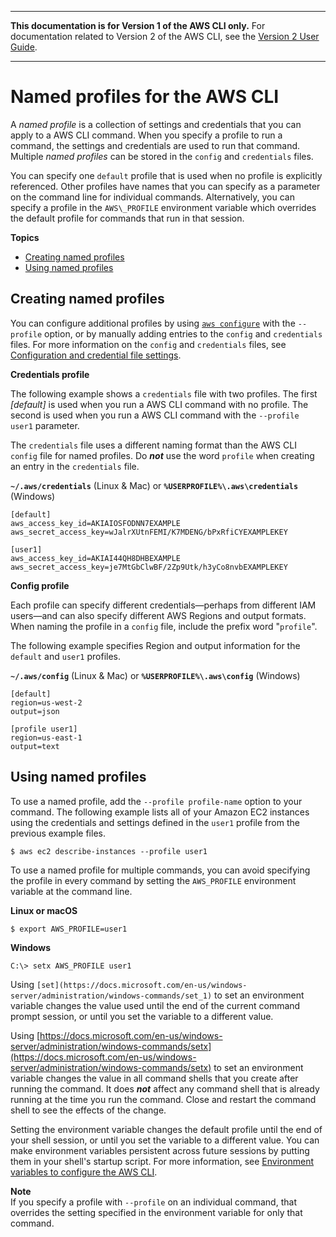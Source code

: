--------

**This documentation is for Version 1 of the AWS CLI only\.** For documentation related to Version 2 of the AWS CLI, see the [Version 2 User Guide](https://docs.aws.amazon.com/cli/latest/userguide/)\.

--------

# Named profiles for the AWS CLI<a name="cli-configure-profiles"></a>

A *named profile* is a collection of settings and credentials that you can apply to a AWS CLI command\. When you specify a profile to run a command, the settings and credentials are used to run that command\. Multiple *named profiles* can be stored in the `config` and `credentials` files\.

You can specify one `default` profile that is used when no profile is explicitly referenced\. Other profiles have names that you can specify as a parameter on the command line for individual commands\. Alternatively, you can specify a profile in the `AWS\_PROFILE` environment variable which overrides the default profile for commands that run in that session\.

**Topics**
+ [Creating named profiles](#cli-configure-profiles-create)
+ [Using named profiles](#using-profiles)

## Creating named profiles<a name="cli-configure-profiles-create"></a>

You can configure additional profiles by using [`aws configure`](cli-configure-files.md#cli-configure-files-methods) with the `--profile` option, or by manually adding entries to the `config` and `credentials` files\. For more information on the `config` and `credentials` files, see [Configuration and credential file settings](cli-configure-files.md)\.

**Credentials profile**

The following example shows a `credentials` file with two profiles\. The first *\[default\]* is used when you run a AWS CLI command with no profile\. The second is used when you run a AWS CLI command with the `--profile user1` parameter\.

The `credentials` file uses a different naming format than the AWS CLI `config` file for named profiles\. Do ***not*** use the word `profile` when creating an entry in the `credentials` file\.

**`~/.aws/credentials`** \(Linux & Mac\) or **`%USERPROFILE%\.aws\credentials`** \(Windows\)

```
[default]
aws_access_key_id=AKIAIOSFODNN7EXAMPLE
aws_secret_access_key=wJalrXUtnFEMI/K7MDENG/bPxRfiCYEXAMPLEKEY

[user1]
aws_access_key_id=AKIAI44QH8DHBEXAMPLE
aws_secret_access_key=je7MtGbClwBF/2Zp9Utk/h3yCo8nvbEXAMPLEKEY
```

**Config profile**

Each profile can specify different credentials—perhaps from different IAM users—and can also specify different AWS Regions and output formats\. When naming the profile in a `config` file, include the prefix word "`profile`"\.

The following example specifies Region and output information for the `default` and `user1` profiles\.

**`~/.aws/config`** \(Linux & Mac\) or **`%USERPROFILE%\.aws\config`** \(Windows\)

```
[default]
region=us-west-2
output=json

[profile user1]
region=us-east-1
output=text
```

## Using named profiles<a name="using-profiles"></a>

To use a named profile, add the `--profile profile-name` option to your command\. The following example lists all of your Amazon EC2 instances using the credentials and settings defined in the `user1` profile from the previous example files\.

```
$ aws ec2 describe-instances --profile user1
```

To use a named profile for multiple commands, you can avoid specifying the profile in every command by setting the `AWS_PROFILE` environment variable at the command line\.

**Linux or macOS**

```
$ export AWS_PROFILE=user1
```

**Windows**

```
C:\> setx AWS_PROFILE user1
```

Using `[set](https://docs.microsoft.com/en-us/windows-server/administration/windows-commands/set_1)` to set an environment variable changes the value used until the end of the current command prompt session, or until you set the variable to a different value\. 

Using [https://docs.microsoft.com/en-us/windows-server/administration/windows-commands/setx](https://docs.microsoft.com/en-us/windows-server/administration/windows-commands/setx) to set an environment variable changes the value in all command shells that you create after running the command\. It does ***not*** affect any command shell that is already running at the time you run the command\. Close and restart the command shell to see the effects of the change\.

Setting the environment variable changes the default profile until the end of your shell session, or until you set the variable to a different value\. You can make environment variables persistent across future sessions by putting them in your shell's startup script\. For more information, see [Environment variables to configure the AWS CLI](cli-configure-envvars.md)\.

**Note**  
If you specify a profile with `--profile` on an individual command, that overrides the setting specified in the environment variable for only that command\.